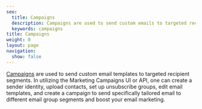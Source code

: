 ```yaml
---
seo:
  title: Campaigns
  description: Campaigns are used to send custom emails to targeted recipient segments.
  keywords: campaigns
title: Campaigns
weight: 0
layout: page
navigation:
  show: false
---
```


[Campaigns]({{root_url}}/ui/sending-email/how-to-send-email-with-marketing-campaigns/) are used to send custom email templates to targeted recipient segments. In utilizing the Marketing Campaigns UI or API, one can create a sender identity, upload contacts, set up unsubscribe groups, edit email templates, and create a campaign to send specifically tailored email to different email group segments and boost your email marketing.

